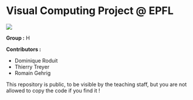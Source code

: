 # Visual Computing Project @ EPFL

<p><img src="http://dominique.leroduit.com/game.jpg" /></p>

<b>Group :</b> H
<p><b>Contributors :</b></p>

<ul>
<li>Dominique Roduit</li>
<li>Thierry Treyer</li>
<li>Romain Gehrig</li>
</ul>

<p>This repository is public, to be visible by the teaching staff, but you are not allowed to copy the code if you find it !</p>
